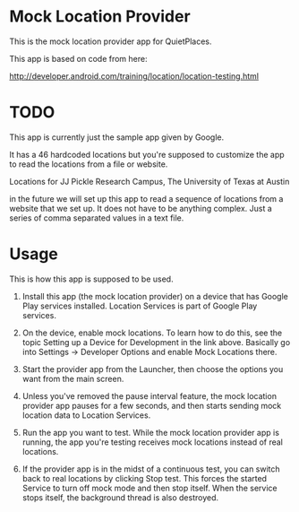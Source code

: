 
# Mock Location Provider

This is the mock location provider app for QuietPlaces.

This app is based on code from here:

http://developer.android.com/training/location/location-testing.html

# TODO

This app is currently just the sample app given by Google.

It has a 46 hardcoded locations but you're supposed to customize the app
to read the locations from a file or website.

Locations for JJ Pickle Research Campus, The University of Texas at Austin

in the future we will set up this app to read a sequence of locations from a
website that we set up. It does not have to be anything complex. Just a series of comma separated
values in a text file.

# Usage

This is how this app is supposed to be used.

1. Install this app (the mock location provider) on a device that has Google Play services installed.
Location Services is part of Google Play services.

2. On the device, enable mock locations. To learn how to do this, see the topic
Setting up a Device for Development in the link above. Basically go into Settings -> Developer Options
and enable Mock Locations there.

3. Start the provider app from the Launcher, then choose the options you want from the main screen.

4. Unless you've removed the pause interval feature, the mock location provider app pauses for a few seconds, and
then starts sending mock location data to Location Services.

5. Run the app you want to test. While the mock location provider app is running, the app you're testing receives
mock locations instead of real locations.

6. If the provider app is in the midst of a continuous test, you can switch back to real locations by
clicking Stop test. This forces the started Service to turn off mock mode and then stop itself. When the
service stops itself, the background thread is also destroyed.

